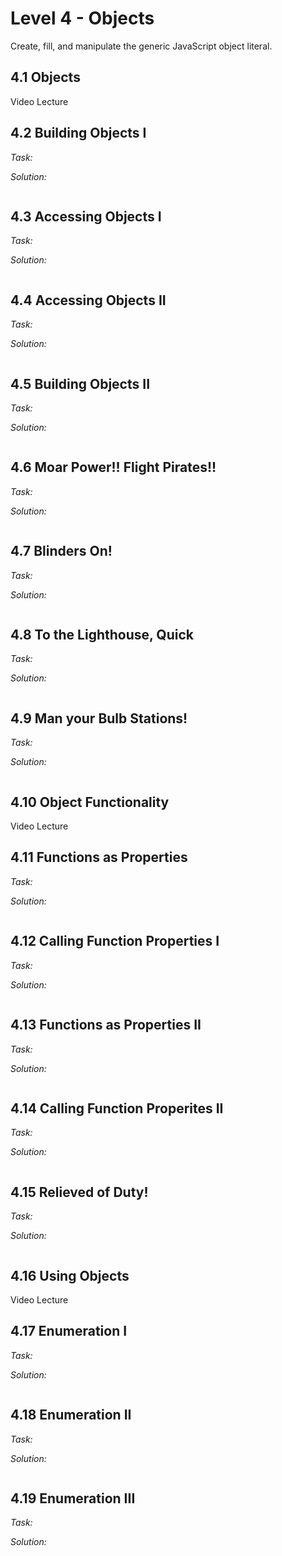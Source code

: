 # Level 4 - Objects
Create, fill, and manipulate the generic JavaScript object literal.

## 4.1 Objects
Video Lecture

## 4.2 Building Objects I 
_Task:_


_Solution:_
```javascript

```

## 4.3 Accessing Objects I 
_Task:_


_Solution:_
```javascript

```

## 4.4 Accessing Objects II 
_Task:_


_Solution:_
```javascript

```

## 4.5 Building Objects II
_Task:_


_Solution:_
```javascript

```

## 4.6 Moar Power!! Flight Pirates!! 
_Task:_


_Solution:_
```javascript

```

## 4.7 Blinders On!
_Task:_


_Solution:_
```javascript

```

## 4.8 To the Lighthouse, Quick
_Task:_


_Solution:_
```javascript

```

## 4.9 Man your Bulb Stations!
_Task:_


_Solution:_
```javascript

```

## 4.10 Object Functionality
Video Lecture

## 4.11 Functions as Properties
_Task:_


_Solution:_
```javascript

```

## 4.12 Calling Function Properties I
_Task:_


_Solution:_
```javascript

```

## 4.13 Functions as Properties II
_Task:_


_Solution:_
```javascript

```
## 4.14 Calling Function Properites II
_Task:_


_Solution:_
```javascript

```
## 4.15 Relieved of Duty!
_Task:_


_Solution:_
```javascript

```

## 4.16 Using Objects
Video Lecture

## 4.17 Enumeration I
_Task:_


_Solution:_
```javascript

```

## 4.18 Enumeration II
_Task:_


_Solution:_
```javascript

```

## 4.19 Enumeration III
_Task:_


_Solution:_
```javascript

```

